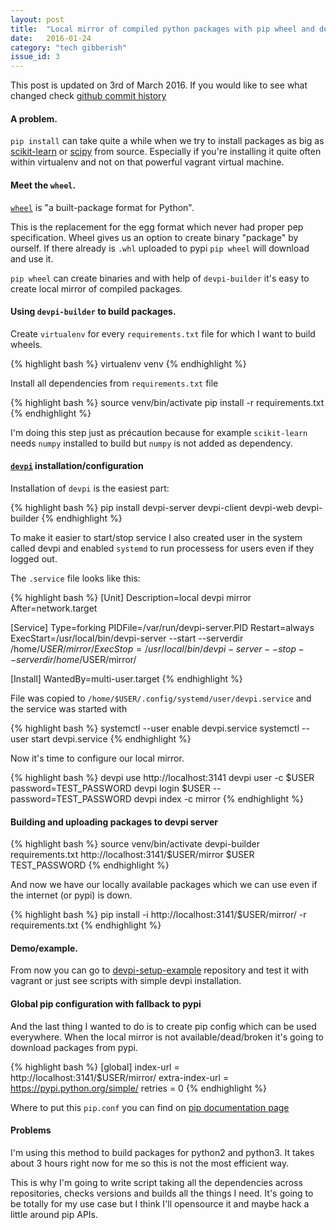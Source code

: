 ```yaml
---
layout: post
title:  "Local mirror of compiled python packages with pip wheel and devpi server"
date:   2016-01-24
category: "tech gibberish"
issue_id: 3
---
```


This post is updated on 3rd of March 2016. If you would like to see what changed check [github commit history](https://github.com/afterdesign/afterdesign.net)

#### A problem.

```pip install``` can take quite a while when we try to install packages as big as [scikit-learn](http://scikit-learn.org/stable/) or [scipy](http://www.scipy.org/) from source. Especially if you're installing it quite often within virtualenv and not on that powerful vagrant virtual machine.

#### Meet the ```wheel```.
[```wheel```](https://wheel.readthedocs.org/en/latest/) is "a built-package format for Python".

This is the replacement for the egg format which never had proper pep specification. Wheel gives us an option to create binary "package" by ourself. If there already is ```.whl``` uploaded to pypi ```pip wheel``` will download and use it.

```pip wheel``` can create binaries and with help of ```devpi-builder``` it's easy to create local mirror of compiled packages.

#### Using ```devpi-builder``` to build packages.

Create ```virtualenv``` for every ```requirements.txt``` file for which I want to build wheels.

{% highlight bash %}
virtualenv venv
{% endhighlight %}

Install all dependencies from ```requirements.txt``` file

{% highlight bash %}
source venv/bin/activate
pip install -r requirements.txt
{% endhighlight %}

I'm doing this step just as précaution because for example ```scikit-learn``` needs ```numpy``` installed to build but ```numpy``` is not added as dependency.

#### [```devpi```](http://doc.devpi.net/latest/) installation/configuration
Installation of ```devpi``` is the easiest part:

{% highlight bash %}
pip install devpi-server devpi-client devpi-web devpi-builder
{% endhighlight %}

To make it easier to start/stop service I also created user in the system called devpi and enabled ```systemd``` to run processess for users even if they logged out.

The ```.service``` file looks like this:

{% highlight bash %}
[Unit]
Description=local devpi mirror
After=network.target

[Service]
Type=forking
PIDFile=/var/run/devpi-server.PID
Restart=always
ExecStart=/usr/local/bin/devpi-server --start --serverdir /home/$USER/mirror/
ExecStop=/usr/local/bin/devpi-server --stop --serverdir /home/$USER/mirror/

[Install]
WantedBy=multi-user.target
{% endhighlight %}

File was copied to ```/home/$USER/.config/systemd/user/devpi.service``` and the service was started with

{% highlight bash %}
systemctl --user enable devpi.service
systemctl --user start devpi.service
{% endhighlight %}

Now it's time to configure our local mirror.

{% highlight bash %}
devpi use http://localhost:3141
devpi user -c $USER password=TEST_PASSWORD
devpi login $USER --password=TEST_PASSWORD
devpi index -c mirror
{% endhighlight %}

#### Building and uploading packages to devpi server

{% highlight bash %}
source venv/bin/activate
devpi-builder requirements.txt http://localhost:3141/$USER/mirror $USER TEST_PASSWORD
{% endhighlight %}

And now we have our locally available packages which we can use even if the internet (or pypi) is down.

{% highlight bash %}
pip install -i http://localhost:3141/$USER/mirror/ -r requirements.txt
{% endhighlight %}

#### Demo/example.

From now you can go to [devpi-setup-example](https://github.com/afterdesign/devpi-setup-example) repository and test it with vagrant or just see scripts with simple devpi installation.

#### Global pip configuration with fallback to pypi
And the last thing I wanted to do is to create pip config which can be used everywhere.
When the local mirror is not available/dead/broken it's going to download packages from pypi.

{% highlight bash %}
[global]
index-url = http://localhost:3141/$USER/mirror/
extra-index-url = https://pypi.python.org/simple/
retries = 0
{% endhighlight %}

Where to put this ```pip.conf``` you can find on [pip documentation page](https://pip.pypa.io/en/stable/user_guide/#configuration)

#### Problems

I'm using this method to build packages for python2 and python3.
It takes about 3 hours right now for me so this is not the most efficient way.

This is why I'm going to write script taking all the dependencies across repositories, checks versions and builds all the things I need.
It's going to be totally for my use case but I think I'll opensource it and maybe hack a little around pip APIs.
